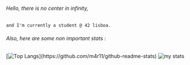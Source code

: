 ###### Hello, there is no center in infinity,   
```
and I'm currently a student @ 42 lisboa.  
```

###### Also, here are some non important stats :
[![Top Langs](https://github-readme-stats.vercel.app/api/top-langs/?username=m4r11&langs_count=9&layout=compact&theme=great-gatsby&align="center")](https://github.com/m4r11/github-readme-stats)
![my stats](https://github-readme-stats.vercel.app/api?username=m4r11&show_icons=true&theme=great-gatsby)
